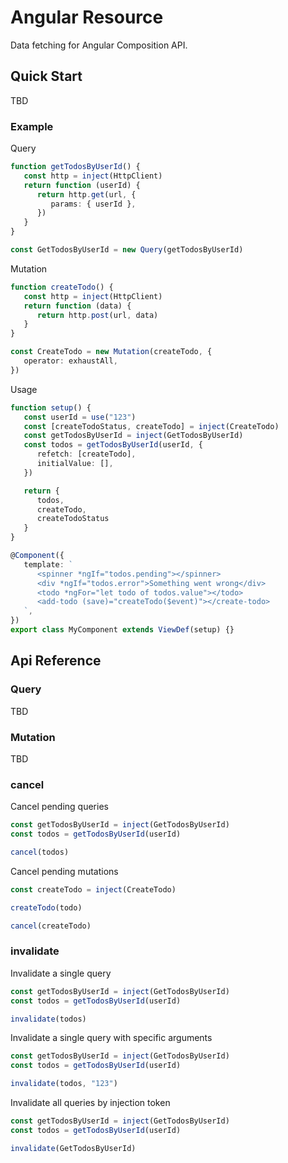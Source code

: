 # Angular Resource

Data fetching for Angular Composition API.

## Quick Start

TBD

[comment]: <> (Install via NPM)

[comment]: <> (```bash)

[comment]: <> (npm install @mmuscat/angular-resource)

[comment]: <> (```)

[comment]: <> (Install via Yarn)

[comment]: <> (```bash)

[comment]: <> (yarn add @mmuscat/angular-resource)

[comment]: <> (```)

### Example

Query

```ts
function getTodosByUserId() {
   const http = inject(HttpClient)
   return function (userId) {
      return http.get(url, {
         params: { userId },
      })
   }
}

const GetTodosByUserId = new Query(getTodosByUserId)
```

Mutation

```ts
function createTodo() {
   const http = inject(HttpClient)
   return function (data) {
      return http.post(url, data)
   }
}

const CreateTodo = new Mutation(createTodo, {
   operator: exhaustAll,
})
```

Usage

```ts
function setup() {
   const userId = use("123")
   const [createTodoStatus, createTodo] = inject(CreateTodo)
   const getTodosByUserId = inject(GetTodosByUserId)
   const todos = getTodosByUserId(userId, {
      refetch: [createTodo],
      initialValue: [],
   })

   return {
      todos,
      createTodo,
      createTodoStatus
   }
}

@Component({
   template: `
      <spinner *ngIf="todos.pending"></spinner>
      <div *ngIf="todos.error">Something went wrong</div>
      <todo *ngFor="let todo of todos.value"></todo>
      <add-todo (save)="createTodo($event)"></create-todo>
   `,
})
export class MyComponent extends ViewDef(setup) {}
```

## Api Reference

### Query

TBD

### Mutation

TBD

### cancel

Cancel pending queries

```ts
const getTodosByUserId = inject(GetTodosByUserId)
const todos = getTodosByUserId(userId)

cancel(todos)
```

Cancel pending mutations

```ts
const createTodo = inject(CreateTodo)

createTodo(todo)

cancel(createTodo)
```

### invalidate

Invalidate a single query

```ts
const getTodosByUserId = inject(GetTodosByUserId)
const todos = getTodosByUserId(userId)

invalidate(todos)
```

Invalidate a single query with specific arguments

```ts
const getTodosByUserId = inject(GetTodosByUserId)
const todos = getTodosByUserId(userId)

invalidate(todos, "123")
```

Invalidate all queries by injection token

```ts
const getTodosByUserId = inject(GetTodosByUserId)
const todos = getTodosByUserId(userId)

invalidate(GetTodosByUserId)
```